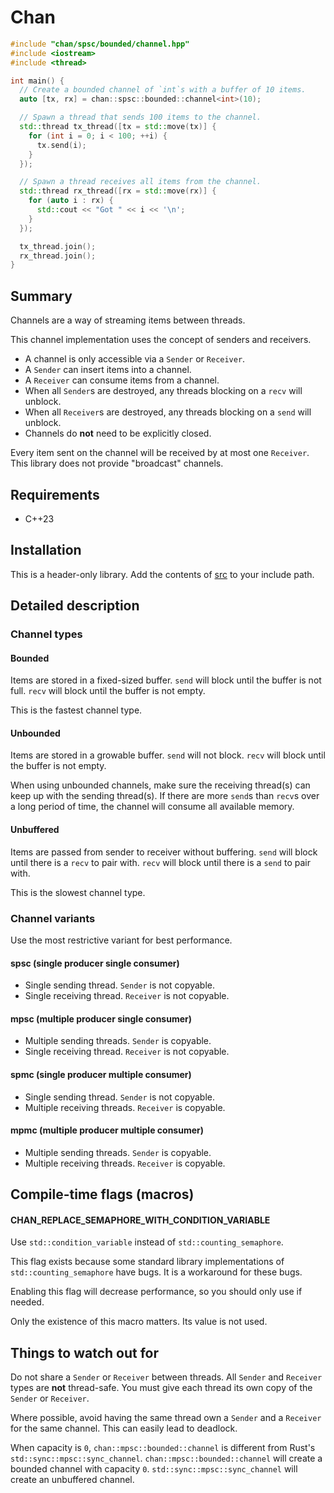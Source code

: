 # Chan
```c++
#include "chan/spsc/bounded/channel.hpp"
#include <iostream>
#include <thread>

int main() {
  // Create a bounded channel of `int`s with a buffer of 10 items.
  auto [tx, rx] = chan::spsc::bounded::channel<int>(10);

  // Spawn a thread that sends 100 items to the channel.
  std::thread tx_thread([tx = std::move(tx)] {
    for (int i = 0; i < 100; ++i) {
      tx.send(i);
    }
  });

  // Spawn a thread receives all items from the channel.
  std::thread rx_thread([rx = std::move(rx)] {
    for (auto i : rx) {
      std::cout << "Got " << i << '\n';
    }
  });

  tx_thread.join();
  rx_thread.join();
}
```

## Summary
Channels are a way of streaming items between threads.

This channel implementation uses the concept of senders and receivers.
- A channel is only accessible via a `Sender` or `Receiver`.
- A `Sender` can insert items into a channel.
- A `Receiver` can consume items from a channel.
- When all `Sender`s are destroyed, any threads blocking on a `recv` will unblock.
- When all `Receiver`s are destroyed, any threads blocking on a `send` will unblock.
- Channels do **not** need to be explicitly closed.

Every item sent on the channel will be received by at most one `Receiver`.
This library does not provide "broadcast" channels.

## Requirements
- C++23

## Installation
This is a header-only library. Add the contents of [src](./src) to your include path.

## Detailed description
### Channel types
#### Bounded
Items are stored in a fixed-sized buffer.
`send` will block until the buffer is not full.
`recv` will block until the buffer is not empty.

This is the fastest channel type.

#### Unbounded
Items are stored in a growable buffer.
`send` will not block.
`recv` will block until the buffer is not empty.

When using unbounded channels, make sure the receiving thread(s) can keep up with the sending thread(s).
If there are more `send`s than `recv`s over a long period of time, the channel will consume all available memory.

#### Unbuffered
Items are passed from sender to receiver without buffering.
`send` will block until there is a `recv` to pair with.
`recv` will block until there is a `send` to pair with.

This is the slowest channel type.

### Channel variants
Use the most restrictive variant for best performance.

#### spsc (**s**ingle **p**roducer **s**ingle **c**onsumer)
- Single sending thread. `Sender` is not copyable.
- Single receiving thread. `Receiver` is not copyable.

#### mpsc (**m**ultiple **p**roducer **s**ingle **c**onsumer)
- Multiple sending threads. `Sender` is copyable.
- Single receiving thread. `Receiver` is not copyable.

#### spmc (**s**ingle **p**roducer **m**ultiple **c**onsumer)
- Single sending thread. `Sender` is not copyable.
- Multiple receiving threads. `Receiver` is copyable.

#### mpmc (**m**ultiple **p**roducer **m**ultiple **c**onsumer)
- Multiple sending threads. `Sender` is copyable.
- Multiple receiving threads. `Receiver` is copyable.

## Compile-time flags (macros)
#### CHAN_REPLACE_SEMAPHORE_WITH_CONDITION_VARIABLE
Use `std::condition_variable` instead of `std::counting_semaphore`.

This flag exists because some standard library implementations of `std::counting_semaphore` have bugs.
It is a workaround for these bugs.

Enabling this flag will decrease performance, so you should only use if needed.

Only the existence of this macro matters. Its value is not used.

## Things to watch out for
Do not share a `Sender` or `Receiver` between threads. All `Sender` and `Receiver` types are **not** thread-safe. You must give each thread its own copy of the `Sender` or `Receiver`.

Where possible, avoid having the same thread own a `Sender` and a `Receiver` for the same channel. This can easily lead to deadlock.

When capacity is `0`, `chan::mpsc::bounded::channel` is different from Rust's `std::sync::mpsc::sync_channel`.
`chan::mpsc::bounded::channel` will create a bounded channel with capacity `0`.
`std::sync::mpsc::sync_channel` will create an unbuffered channel.
